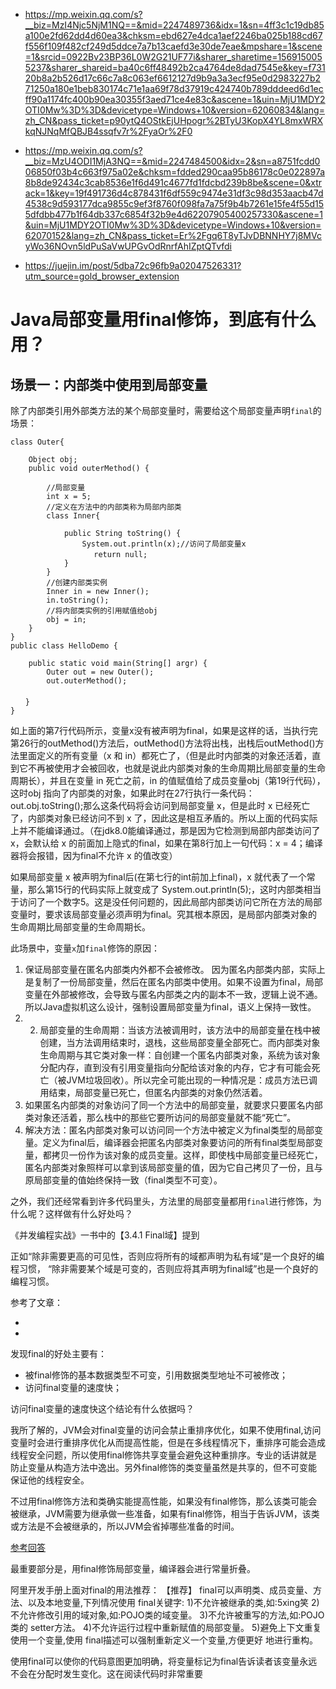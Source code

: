 * https://mp.weixin.qq.com/s?__biz=MzI4Njc5NjM1NQ==&mid=2247489736&idx=1&sn=4ff3c1c19db85a100e2fd62dd4d60ea3&chksm=ebd627e4dca1aef2246ba025b188cd67f556f109f482cf249d5ddce7a7b13caefd3e30de7eae&mpshare=1&scene=1&srcid=0922Bv23BP36L0W2G21UF77i&sharer_sharetime=1569150055237&sharer_shareid=ba40c6ff48492b2ca4764de8dad7545e&key=f73120b8a2b526d17c66c7a8c063ef6612127d9b9a3a3ecf95e0d2983227b271250a180e1beb830174c71e1aa69f78d37919c424740b789dddeed6d1ecff90a1174fc400b90ea30355f3aed71ce4e83c&ascene=1&uin=MjU1MDY2OTI0Mw%3D%3D&devicetype=Windows+10&version=62060834&lang=zh_CN&pass_ticket=p90ytQ4OStkEjUHpogr%2BTyU3KopX4YL8mxWRXkqNJNqMfQBJB4ssqfv7r%2FyaOr%2F0

* https://mp.weixin.qq.com/s?__biz=MzU4ODI1MjA3NQ==&mid=2247484500&idx=2&sn=a8751fcdd006850f03b4c663f975a02e&chksm=fdded290caa95b86178c0e022897a8b8de92434c3cab8536e1f6d491c4677fd1fdcbd239b8be&scene=0&xtrack=1&key=19f491736d4c878431f6df559c9474e31df3c98d353aacb47d4538c9d593177dca9855c9ef3f8760f098fa7a75f9b4b7261e15fe4f55d155dfdbb477b1f64db337c6854f32b9e4d62207905400257330&ascene=1&uin=MjU1MDY2OTI0Mw%3D%3D&devicetype=Windows+10&version=62070152&lang=zh_CN&pass_ticket=Er%2Fgq6T8yTJvDBNNHY7j8MVcyWo36NOvn5ldPuSaVwUPGvOdRnrfAhIZptQTvfdi

* https://juejin.im/post/5dba72c96fb9a02047526331?utm_source=gold_browser_extension


# Java局部变量用final修饰，到底有什么用？
## 场景一：内部类中使用到局部变量
除了内部类引用外部类方法的某个局部变量时，需要给这个局部变量声明`final`的场景：
```
class Outer{
    
    Object obj;
    public void outerMethod() {
        
        //局部变量
        int x = 5;
        //定义在方法中的内部类称为局部内部类
        class Inner{

            public String toString() {
                System.out.println(x);//访问了局部变量x
  　　　　　　　　　　return null;　
            }
        }
        //创建内部类实例
        Inner in = new Inner();
        in.toString();
        //将内部类实例的引用赋值给obj
        obj = in;
    }
}
public class HelloDemo {
    
    public static void main(String[] argr) {
        Outer out = new Outer();
        out.outerMethod();
    　　
　　}
}
```
如上面的第7行代码所示，变量x没有被声明为final，如果是这样的话，当执行完第26行的outMethod()方法后，outMethod()方法将出栈，出栈后outMethod()方法里面定义的所有变量（x 和 in）都死亡了，（但是此时内部类的对象还活着，直到它不再被使用才会被回收，也就是说此内部类对象的生命周期比局部变量的生命周期长），并且在变量 in 死亡之前，in 的值赋值给了成员变量obj（第19行代码），这时obj 指向了内部类的对象，如果此时在27行执行一条代码： out.obj.toString();那么这条代码将会访问到局部变量 x，但是此时 x 已经死亡了，内部类对象已经访问不到 x 了，因此这是相互矛盾的。所以上面的代码实际上并不能编译通过。（在jdk8.0能编译通过，那是因为它检测到局部内部类访问了 x，会默认给 x 的前面加上隐式的final，如果在第8行加上一句代码：x = 4；编译器将会报错，因为final不允许 x 的值改变）

如果局部变量 x 被声明为final后(在第七行的int前加上final)，x 就代表了一个常量，那么第15行的代码实际上就变成了 System.out.println(5);，这时内部类相当于访问了一个数字5。这是没任何问题的，因此局部内部类访问它所在方法的局部变量时，要求该局部变量必须声明为final。究其根本原因，是局部内部类对象的生命周期比局部变量的生命周期长。


此场景中，变量`x`加`final`修饰的原因：
1. 保证局部变量在匿名内部类内外都不会被修改。
因为匿名内部类内部，实际上是复制了一份局部变量，然后在匿名内部类中使用。如果不设置为final，局部变量在外部被修改，会导致与匿名内部类之内的副本不一致，逻辑上说不通。所以Java虚拟机这么设计，强制设置局部变量为final，语义上保持一致性。
2. 2. 局部变量的生命周期：当该方法被调用时，该方法中的局部变量在栈中被创建，当方法调用结束时，退栈，这些局部变量全部死亡。而内部类对象生命周期与其它类对象一样：自创建一个匿名内部类对象，系统为该对象分配内存，直到没有引用变量指向分配给该对象的内存，它才有可能会死亡（被JVM垃圾回收）。所以完全可能出现的一种情况是：成员方法已调用结束，局部变量已死亡，但匿名内部类的对象仍然活着。
3. 如果匿名内部类的对象访问了同一个方法中的局部变量，就要求只要匿名内部类对象还活着，那么栈中的那些它要所访问的局部变量就不能“死亡”。
4. 解决方法：匿名内部类对象可以访问同一个方法中被定义为final类型的局部变量。定义为final后，编译器会把匿名内部类对象要访问的所有final类型局部变量，都拷贝一份作为该对象的成员变量。这样，即使栈中局部变量已经死亡，匿名内部类对象照样可以拿到该局部变量的值，因为它自己拷贝了一份，且与原局部变量的值始终保持一致（final类型不可变）。




之外，我们还经常看到许多代码里头，方法里的局部变量都用`final`进行修饰，为什么呢？这样做有什么好处吗？

《并发编程实战》一书中的【3.4.1 Final域】提到

正如“除非需要更高的可见性，否则应将所有的域都声明为私有域”是一个良好的编程习惯，
“除非需要某个域是可变的，否则应将其声明为final域”也是一个良好的编程习惯。

参考了文章：
* [](https://blog.csdn.net/gdscp/article/details/72901063)
* [](https://www.cnblogs.com/jixp/articles/6752132.html)

发现final的好处主要有：
* 被final修饰的基本数据类型不可变，引用数据类型地址不可被修改；
* 访问final变量的速度快；


访问final变量的速度快这个结论有什么依据吗？

我所了解的，JVM会对final变量的访问会禁止重排序优化，如果不使用final,访问变量时会进行重排序优化从而提高性能，但是在多线程情况下，重排序可能会造成线程安全问题，所以使用final修饰共享变量会避免这种重排序。专业的话讲就是防止变量从构造方法中逸出。另外final修饰的类变量虽然是共享的，但不可变能保证他的线程安全。

不过用final修饰方法和类确实能提高性能，如果没有final修饰，那么该类可能会被继承，JVM需要为继承做一些准备，如果有final修饰，相当于告诉JVM，该类或方法是不会被继承的，所以JVM会省掉哪些准备的时间。

[参考回答](https://www.zhihu.com/question/21762917)

最重要部分是，用final修饰局部变量，编译器会进行常量折叠。

阿里开发手册上面对final的用法推荐：
【推荐】 final可以声明类、成员变量、方法、以及本地变量,下列情况使用 final关键字:
1)不允许被继承的类,如:5xing笑
2)不允许修改引用的域对象,如:POJO类的域变量。
3)不允许被重写的方法,如:POJO类的 setter方法。
4)不允许运行过程中重新赋值的局部变量。
5)避免上下文重复使用一个变量,使用 final描述可以强制重新定义一个变量,方便更好
地进行重构。

使用final可以使你的代码意图更加明确，将变量标记为final告诉读者该变量永远不会在分配时发生变化。这在阅读代码时非常重要